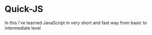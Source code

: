 # Quick-JS
In this i've learned JavaScript in very short and fast way from basic to intermediate level

